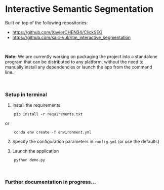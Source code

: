 # Interactive Semantic Segmentation

Built on top of the following repositories:  
- https://github.com/XavierCHEN34/ClickSEG
- https://github.com/saic-vul/ritm_interactive_segmentation

<br>

**Note:** We are currently working on packaging the project into a standalone program that can be distributed to any platform, without the need to manually install any dependencies or launch the app from the command line.

<br>

### Setup in terminal
1. Install the requirements
```
    pip install -r requirements.txt
```  
or  
```
    conda env create -f environment.yml
```  

2. Specify the configuration parameters in `config.yml` (or use the defaults)  

3. Launch the application  
```
    python demo.py
```

<br>

### Further documentation in progress...
